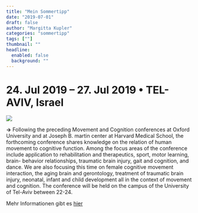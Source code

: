```yaml
---
title: "Mein Sommertipp"
date: "2019-07-01"
draft: false
author: "Margitta Kupler"
categories: "sommertipp"
tags: [""]
thumbnail: ""
headline:
  enabled: false
  background: ""
---
```


# 24. Jul 2019 – 27. Jul 2019 • TEL-AVIV, Israel

<!--more-->


![](https://iarpp.net/thesite/wp-content/uploads/2019/08/1-1024x658.png)

**→** Following the preceding Movement and Cognition conferences at Oxford
University and at Joseph B. martin center at Harvard Medical School, the
forthcoming conference shares knowledge on the relation of human movement to
cognitive function. Among the focus areas of the conference include
application to rehabilitation and therapeutics, sport, motor learning, brain-
behavior relationships, traumatic brain injury, gait and cognition, and dance.
We are also focusing this time on female cognitive movement interaction, the
aging brain and gerontology, treatment of traumatic brain injury, neonatal,
infant and child development all in the context of movement and cognition. The
conference will be held on the campus of the University of Tel-Aviv between
22-24.

Mehr Informationen gibt es [hier](https://www.movementis.com/ "Movement")




